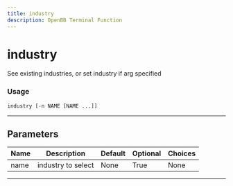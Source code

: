 ```yaml
---
title: industry
description: OpenBB Terminal Function
---
```


# industry

See existing industries, or set industry if arg specified

### Usage

```python
industry [-n NAME [NAME ...]]
```

---

## Parameters

| Name | Description | Default | Optional | Choices |
| ---- | ----------- | ------- | -------- | ------- |
| name | industry to select | None | True | None |

---
